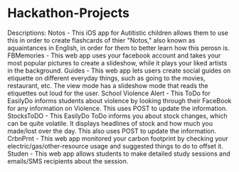 # Hackathon-Projects

Descriptions:
Notos - This iOS app for Autitistic children allows them to use this in order to create flashcards of thier "Notos," also known as aquaintances in English, in order for them to better learn how this perosn is.
FBMemories - This web app uses your facebook account and takes your most popular pictures to create a slideshow, while it plays your liked artists in the background.
Guides - This web app lets users create social guides on etiquette on different everyday things, such as going to the movies, restaurant, etc. The view mode has a slideshow mode that reads the etiquettes out loud for the user.
School Violence Alert - This ToDo for EasilyDo informs students about violence by looking through their FaceBook for any information on Violence. This uses POST to update the information.
StocksToDO - This EasilyDo ToDo informs you about stock changes, which can be quite volatile. It displays headlines of stock and how much you made/lost over the day. This also uses POST to update the information.
CrbnPrnt - This web app monitored your carbon footprint by checking your electric/gas/other-resource usage and suggested things to do to offset it.
Studen - This web app allows students to make detailed study sessions and emails/SMS recipients about the session.
